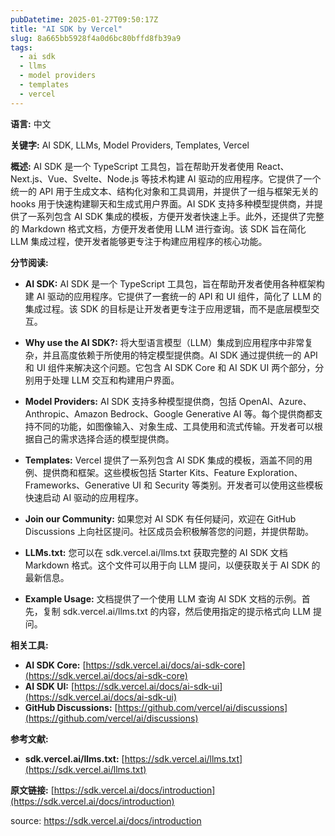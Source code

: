 ```yaml
---
pubDatetime: 2025-01-27T09:50:17Z
title: "AI SDK by Vercel"
slug: 8a665bb5928f4a0d6bc80bffd8fb39a9
tags:
  - ai sdk
  - llms
  - model providers
  - templates
  - vercel
---
```


**语言:** 中文

**关键字:** AI SDK, LLMs, Model Providers, Templates, Vercel

**概述:**
AI SDK 是一个 TypeScript 工具包，旨在帮助开发者使用 React、Next.js、Vue、Svelte、Node.js 等技术构建 AI 驱动的应用程序。它提供了一个统一的 API 用于生成文本、结构化对象和工具调用，并提供了一组与框架无关的 hooks 用于快速构建聊天和生成式用户界面。AI SDK 支持多种模型提供商，并提供了一系列包含 AI SDK 集成的模板，方便开发者快速上手。此外，还提供了完整的 Markdown 格式文档，方便开发者使用 LLM 进行查询。该 SDK 旨在简化 LLM 集成过程，使开发者能够更专注于构建应用程序的核心功能。

**分节阅读:**

*   **AI SDK:** AI SDK 是一个 TypeScript 工具包，旨在帮助开发者使用各种框架构建 AI 驱动的应用程序。它提供了一套统一的 API 和 UI 组件，简化了 LLM 的集成过程。该 SDK 的目标是让开发者更专注于应用逻辑，而不是底层模型交互。

*   **Why use the AI SDK?:** 将大型语言模型（LLM）集成到应用程序中非常复杂，并且高度依赖于所使用的特定模型提供商。AI SDK 通过提供统一的 API 和 UI 组件来解决这个问题。它包含 AI SDK Core 和 AI SDK UI 两个部分，分别用于处理 LLM 交互和构建用户界面。

*   **Model Providers:** AI SDK 支持多种模型提供商，包括 OpenAI、Azure、Anthropic、Amazon Bedrock、Google Generative AI 等。每个提供商都支持不同的功能，如图像输入、对象生成、工具使用和流式传输。开发者可以根据自己的需求选择合适的模型提供商。

*   **Templates:** Vercel 提供了一系列包含 AI SDK 集成的模板，涵盖不同的用例、提供商和框架。这些模板包括 Starter Kits、Feature Exploration、Frameworks、Generative UI 和 Security 等类别。开发者可以使用这些模板快速启动 AI 驱动的应用程序。

*   **Join our Community:** 如果您对 AI SDK 有任何疑问，欢迎在 GitHub Discussions 上向社区提问。社区成员会积极解答您的问题，并提供帮助。

*   **LLMs.txt:** 您可以在 sdk.vercel.ai/llms.txt 获取完整的 AI SDK 文档 Markdown 格式。这个文件可以用于向 LLM 提问，以便获取关于 AI SDK 的最新信息。

*   **Example Usage:** 文档提供了一个使用 LLM 查询 AI SDK 文档的示例。首先，复制 sdk.vercel.ai/llms.txt 的内容，然后使用指定的提示格式向 LLM 提问。

**相关工具:**

*   **AI SDK Core:** [https://sdk.vercel.ai/docs/ai-sdk-core](https://sdk.vercel.ai/docs/ai-sdk-core)
*   **AI SDK UI:** [https://sdk.vercel.ai/docs/ai-sdk-ui](https://sdk.vercel.ai/docs/ai-sdk-ui)
*   **GitHub Discussions:** [https://github.com/vercel/ai/discussions](https://github.com/vercel/ai/discussions)

**参考文献:**

*   **sdk.vercel.ai/llms.txt:** [https://sdk.vercel.ai/llms.txt](https://sdk.vercel.ai/llms.txt)

**原文链接:** [https://sdk.vercel.ai/docs/introduction](https://sdk.vercel.ai/docs/introduction)


source: https://sdk.vercel.ai/docs/introduction
